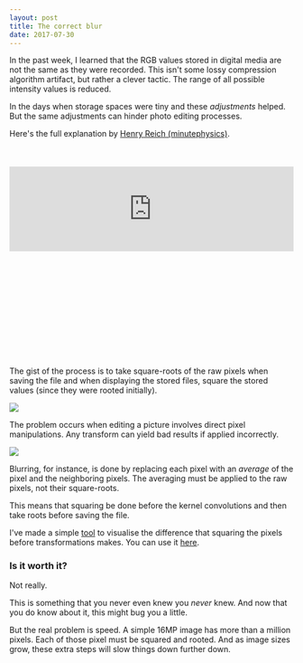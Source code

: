 ```yaml
---
layout: post
title: The correct blur
date: 2017-07-30
---
```


In the past week, I learned that the RGB values stored in digital media are not the same as they were recorded.
This isn't some lossy compression algorithm artifact, but rather a clever tactic.
The range of all possible intensity values is reduced.

In the days when storage spaces were tiny and these *adjustments* helped.
But the same adjustments can hinder photo editing processes.

<!-- preview -->

Here's the full explanation by [Henry Reich (minutephysics)].

<div style='position: relative; width: 100%; height: 0px; padding-bottom: 60%; margin: 50px 0;'>
	<iframe
	  src="https://www.youtube.com/embed/LKnqECcg6Gw?rel=0"
	  frameborder="0"
	  allowfullscreen
	  style="width: 100%; height: auto;"
	  style="position: absolute; left: 0px; top: 0px; width: 100%; height: 100%"
	></iframe>
</div>

The gist of the process is to take square-roots of the raw pixels when saving the file and when displaying the stored files, square the stored values (since they were rooted initially).

![]({{site.baseurl}}/media/2017-07-30-correct-blur/1.png)

The problem occurs when editing a picture involves direct pixel manipulations.
Any transform can yield bad results if applied incorrectly.

![]({{site.baseurl}}/media/2017-07-30-correct-blur/2.png)

Blurring, for instance, is done by replacing each pixel with an *average* of the pixel and the neighboring pixels.
The averaging must be applied to the raw pixels, not their square-roots.

This means that squaring be done before the kernel convolutions and then take roots before saving the file.

I've made a simple [tool] to visualise the difference that squaring the pixels before transformations makes.
You can use it [here].

### Is it worth it?

Not really.

This is something that you never even knew you *never* knew.
And now that you do know about it, this might bug you a little.

But the real problem is speed.
A simple 16MP image has more than a million pixels. Each of those pixel must be squared and rooted.
And as image sizes grow, these extra steps will slow things down further down.

[Henry Reich (minutephysics)]: https://twitter.com/minutephysics
[tool]: https://github.com/zhirzh/correct-blur
[here]: https://zhirzh.github.io/correct-blur/dist
